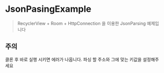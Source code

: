 # JsonPasingExample
> RecyclerView + Room + HttpConnection 을 이용한 JsonParsing 예제입니다


## 주의

클론 후 바로 실행 시키면 에러가 나옵니다.
파싱 할 주소와 그에 맞는 키값을 설정해주세요


